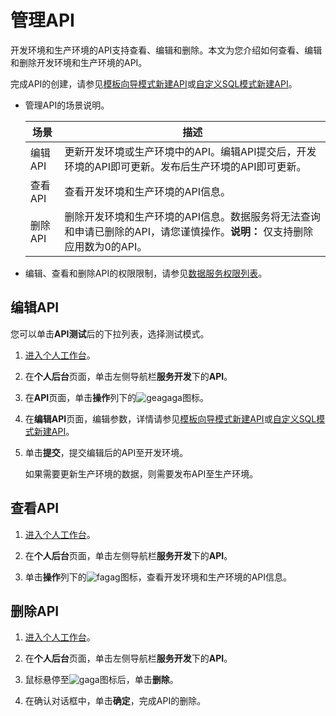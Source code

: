 # 管理API

开发环境和生产环境的API支持查看、编辑和删除。本文为您介绍如何查看、编辑和删除开发环境和生产环境的API。

完成API的创建，请参见[模板向导模式新建API](/cn.zh-CN/数据服务/开发API/新建API/模板向导模式新建API.md)或[自定义SQL模式新建API](/cn.zh-CN/数据服务/开发API/新建API/自定义SQL模式新建API.md)。

-   管理API的场景说明。

    |场景|描述|
    |--|--|
    |编辑API|更新开发环境或生产环境中的API。编辑API提交后，开发环境的API即可更新。发布后生产环境的API即可更新。|
    |查看API|查看开发环境和生产环境的API信息。|
    |删除API|删除开发环境和生产环境的API信息。数据服务将无法查询和申请已删除的API，请您谨慎操作。**说明：** 仅支持删除应用数为0的API。 |

-   编辑、查看和删除API的权限限制，请参见[数据服务权限列表](/cn.zh-CN/权限管理/数据服务权限列表.md)。

## 编辑API

您可以单击**API测试**后的下拉列表，选择测试模式。

1.  [进入个人工作台](/cn.zh-CN/数据服务/进入数据服务.md)。

2.  在**个人后台**页面，单击左侧导航栏**服务开发**下的**API**。

3.  在**API**页面，单击**操作**列下的![geagaga](https://static-aliyun-doc.oss-accelerate.aliyuncs.com/assets/img/zh-CN/2603721061/p169929.png)图标。

4.  在**编辑API**页面，编辑参数，详情请参见[模板向导模式新建API](/cn.zh-CN/数据服务/开发API/新建API/模板向导模式新建API.md)或[自定义SQL模式新建API](/cn.zh-CN/数据服务/开发API/新建API/自定义SQL模式新建API.md)。

5.  单击**提交**，提交编辑后的API至开发环境。

    如果需要更新生产环境的数据，则需要发布API至生产环境。


## 查看API

1.  [进入个人工作台](/cn.zh-CN/数据服务/进入数据服务.md)。

2.  在**个人后台**页面，单击左侧导航栏**服务开发**下的**API**。

3.  单击**操作**列下的![fagag](https://static-aliyun-doc.oss-accelerate.aliyuncs.com/assets/img/zh-CN/2603721061/p169937.png)图标，查看开发环境和生产环境的API信息。


## 删除API

1.  [进入个人工作台](/cn.zh-CN/数据服务/进入数据服务.md)。

2.  在**个人后台**页面，单击左侧导航栏**服务开发**下的**API**。

3.  鼠标悬停至![gaga](https://static-aliyun-doc.oss-accelerate.aliyuncs.com/assets/img/zh-CN/9811987951/p85357.png)图标后，单击**删除**。

4.  在确认对话框中，单击**确定**，完成API的删除。


